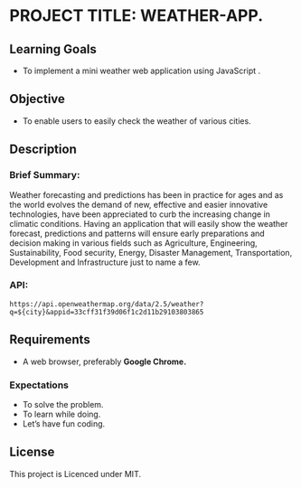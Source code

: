 # PROJECT TITLE: WEATHER-APP. 

## Learning Goals

 - To implement a mini weather web application using JavaScript .
 
## Objective
 - To enable users to easily check the weather of various cities. 

## Description

 ### Brief Summary: 
Weather forecasting and predictions has been in practice for ages and as the world evolves the demand of new, effective and easier innovative technologies, have been appreciated to curb the increasing change in climatic conditions. Having an application that will easily show the weather forecast, predictions and patterns will ensure early preparations and decision making in various fields such as Agriculture, Engineering, Sustainability, Food security, Energy, Disaster Management, Transportation, Development and Infrastructure just to name a few.

### API: 
`https://api.openweathermap.org/data/2.5/weather?q=${city}&appid=33cff31f39d06f1c2d11b29103803865`

 ## Requirements

 * A web browser, preferably **Google Chrome.**

### Expectations

 - To solve the problem.
 - To learn while doing. 
 - Let’s have fun coding.



 ## License
 This project is Licenced under MIT. 
